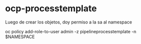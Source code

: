 # ocp-processtemplate

Luego de crear los objetos, doy permiso a la sa al namespace

oc policy add-role-to-user admin -z pipelineprocesstemplate -n $NAMESPACE
